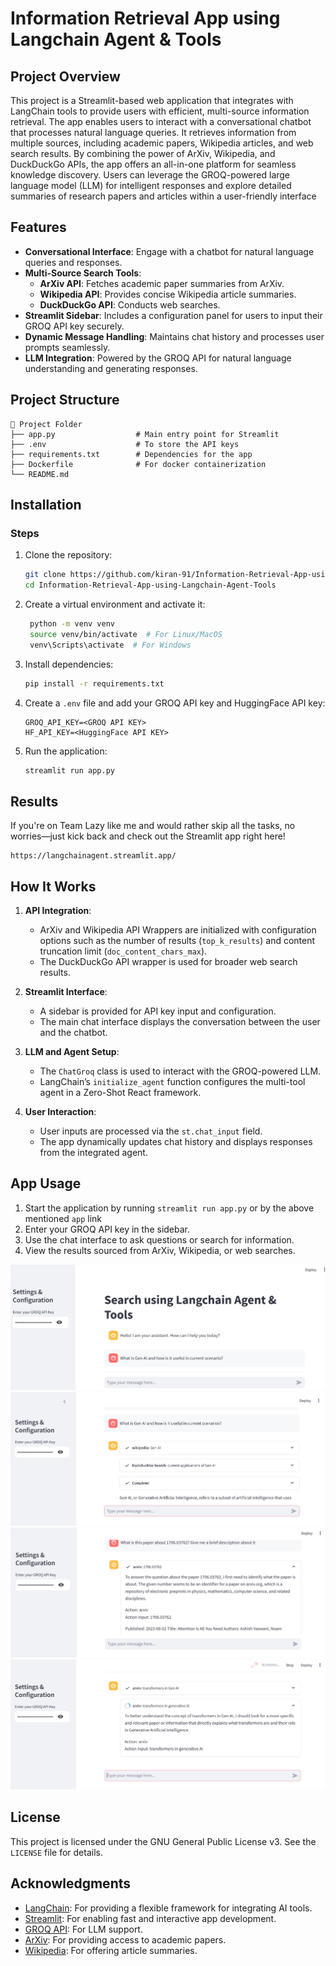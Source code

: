 # Information Retrieval App using Langchain Agent & Tools

## Project Overview
This project is a Streamlit-based web application that integrates with LangChain tools to provide users with efficient, multi-source information retrieval. The app enables users to interact with a conversational chatbot that processes natural language queries. It retrieves information from multiple sources, including academic papers, Wikipedia articles, and web search results. By combining the power of ArXiv, Wikipedia, and DuckDuckGo APIs, the app offers an all-in-one platform for seamless knowledge discovery. Users can leverage the GROQ-powered large language model (LLM) for intelligent responses and explore detailed summaries of research papers and articles within a user-friendly interface

## Features

- **Conversational Interface**: Engage with a chatbot for natural language queries and responses.
- **Multi-Source Search Tools**:
  - **ArXiv API**: Fetches academic paper summaries from ArXiv.
  - **Wikipedia API**: Provides concise Wikipedia article summaries.
  - **DuckDuckGo API**: Conducts web searches.
- **Streamlit Sidebar**: Includes a configuration panel for users to input their GROQ API key securely.
- **Dynamic Message Handling**: Maintains chat history and processes user prompts seamlessly.
- **LLM Integration**: Powered by the GROQ API for natural language understanding and generating responses.


## Project Structure

```
📁 Project Folder
├── app.py                  # Main entry point for Streamlit
├── .env                    # To store the API keys
├── requirements.txt        # Dependencies for the app
├── Dockerfile              # For docker containerization
└── README.md
```


## Installation

### Steps

1. Clone the repository:
   ```bash
   git clone https://github.com/kiran-91/Information-Retrieval-App-using-Langchain-Agent-Tools.git
   cd Information-Retrieval-App-using-Langchain-Agent-Tools
   ```

2. Create a virtual environment and activate it:
   ```bash
    python -m venv venv
    source venv/bin/activate  # For Linux/MacOS
    venv\Scripts\activate  # For Windows
   ```

3. Install dependencies:
   ```bash
   pip install -r requirements.txt
   ```

4. Create a `.env` file and add your GROQ API key and HuggingFace API key:
   ```env
   GROQ_API_KEY=<GROQ API KEY>
   HF_API_KEY=<HuggingFace API KEY>
   ```

5. Run the application:
   ```bash
   streamlit run app.py
   ```

## Results 
If you're on Team Lazy like me and would rather skip all the tasks, no worries—just kick back and check out the Streamlit app right here!
   ``` 
   https://langchainagent.streamlit.app/
   ```


## How It Works

1. **API Integration**:
   - ArXiv and Wikipedia API Wrappers are initialized with configuration options such as the number of results (`top_k_results`) and content truncation limit (`doc_content_chars_max`).
   - The DuckDuckGo API wrapper is used for broader web search results.

2. **Streamlit Interface**:
   - A sidebar is provided for API key input and configuration.
   - The main chat interface displays the conversation between the user and the chatbot.

3. **LLM and Agent Setup**:
   - The `ChatGroq` class is used to interact with the GROQ-powered LLM.
   - LangChain’s `initialize_agent` function configures the multi-tool agent in a Zero-Shot React framework.

4. **User Interaction**:
   - User inputs are processed via the `st.chat_input` field.
   - The app dynamically updates chat history and displays responses from the integrated agent.



## App Usage

1. Start the application by running `streamlit run app.py` or by the above mentioned `app` link 
2. Enter your GROQ API key in the sidebar.
3. Use the chat interface to ask questions or search for information.
4. View the results sourced from ArXiv, Wikipedia, or web searches.

![alt text](image-3.png)
![alt text](image.png)
![alt text](image-1.png)
![alt text](image-2.png)
## License

This project is licensed under the GNU General Public License v3. See the `LICENSE` file for details.

## Acknowledgments

- [LangChain](https://www.langchain.com/): For providing a flexible framework for integrating AI tools.
- [Streamlit](https://streamlit.io/): For enabling fast and interactive app development.
- [GROQ API](https://www.groq.com/): For LLM support.
- [ArXiv](https://arxiv.org/): For providing access to academic papers.
- [Wikipedia](https://www.wikipedia.org/): For offering article summaries.


